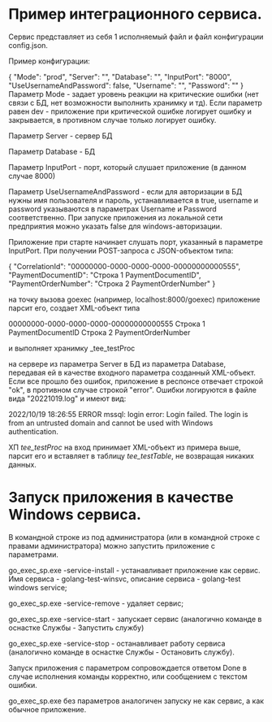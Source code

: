 # Пример интеграционного сервиса.

Сервис представляет из себя 1 исполняемый файл и файл конфигурации config.json.

Пример конфигурации:

{
  "Mode": "prod", 
  "Server": "",
  "Database": "",
  "InputPort": "8000",
  "UseUsernameAndPassword": false,
  "Username": "",
  "Password": ""
}
Параметр Mode - задает уровень реакции на критические ошибки (нет связи с БД, нет возможности выполнить хранимку и тд). Если параметр равен dev - приложение при критической ошибке логирует ошибку и закрывается, в противном случае только логирует ошибку.

Параметр Server - сервер БД

Параметр Database - БД

Параметр InputPort - порт, который слушает приложение (в данном случае 8000)

Параметр UseUsernameAndPassword - если для авторизации в БД нужны имя пользователя и пароль, устанавливается в true, username и password указываются в параметрах Username и Password соответственно. При запуске приложения из локальной сети предприятия можно указать false для windows-авторизации.

Приложение при старте начинает слушать порт, указанный в параметре InputPort. При получении POST-запроса с JSON-объектом типа:

{
  "CorrelationId": "00000000-0000-0000-0000-00000000000555",
  "PaymentDocumentID": "Строка 1 PaymentDocumentID",
  "PaymentOrderNumber": "Строка 2 PaymentOrderNumber"
}

 на точку вызова goexec (например, localhost:8000/goexec) приложение парсит его, создает XML-объект типа 
 
<test1C>
   <corID>00000000-0000-0000-0000-00000000000555</corID>
   <paymentDoc>Строка 1 PaymentDocumentID</paymentDoc>
   <paymentOrder>Строка 2 PaymentOrderNumber</paymentOrder>
</test1C>

и выполняет хранимку _tee_testProc

на сервере из параметра Server в БД из параметра Database, передавая ей в качестве входного параметра созданный XML-объект. Если все прошло без ошибок, приложение в респонсе отвечает строкой "ok", в противном случае строкой "error". Ошибки логируются в файле вида "20221019.log" и имеют вид:

2022/10/19 18:26:55 ERROR  mssql: login error: Login failed. The login is from an untrusted domain and cannot be used with Windows authentication.

ХП _tee_testProc_ на вход принимает XML-объект из примера выше, парсит его и вставляет в таблицу _tee_testTable_, не возвращая никаких данных.

# Запуск приложения в качестве Windows сервиса.

В командной строке из под администратора (или в командной строке с правами администратора) можно запустить приложение с параметрами.

go_exec_sp.exe -service-install - устанавливает приложение как сервис. Имя сервиса - golang-test-winsvc, описание сервиса - golang-test windows service;

go_exec_sp.exe -service-remove - удаляет сервис;

go_exec_sp.exe -service-start - запускает сервис (аналогично команде в оснастке Службы - Запустить службу)

go_exec_sp.exe -service-stop - останавливает работу сервиса (аналогично команде в оснастке Службы - Остановить службу).

Запуск приложения с параметром сопровождается ответом Done в случае исполнения команды корректно, или сообщением с текстом ошибки.

go_exec_sp.exe без параметров аналогичен запуску не как сервис, а как обычное приложение.



